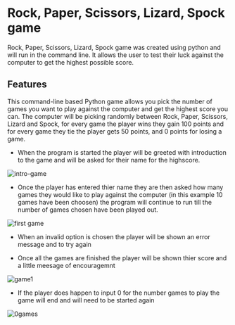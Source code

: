 # Rock, Paper, Scissors, Lizard, Spock game
Rock, Paper, Scissors, Lizard, Spock game was created using python and will run in the command line. It allows the user to test their luck against the computer to get the highest possible score.

## Features
This command-line based Python game allows you pick the number of games you want to play against the computer and get the highest score you can.
The computer will be picking randomly between Rock, Paper, Scissors, Lizard and Spock, for every game the player wins they gain 100 points and for every game they tie the player gets 50 points, and 0 points for losing a game.

* When the program is started the player will be greeted with introduction to the game and will be asked for their name for the highscore.

![intro-game](https://user-images.githubusercontent.com/20689249/200134390-9eccefa9-2f82-4b62-bf44-37e8c2fc27bd.png)

* Once the player has entered thier name they are then asked how many games they would like to play against the computer (in this example 10 games have been choosen)
the program will continue to run till the number of games chosen have been played out.

![first game](https://user-images.githubusercontent.com/20689249/200134595-d170e79d-c75e-4552-86a9-57d6726de403.png)

* When an invalid option is chosen the player will be shown an error message and to try again

* Once all the games are finished the player will be shown thier score and a little meesage of encouragemnt

![game1](https://user-images.githubusercontent.com/20689249/200134890-9e5da040-18aa-4ccb-ac12-5799edead55c.png)

* If the player does happen to input 0 for the number games to play the game will end and will need to be started again

![0games](https://user-images.githubusercontent.com/20689249/200135958-509957ce-1edd-49a4-a296-78e34ba5d7a5.png)

